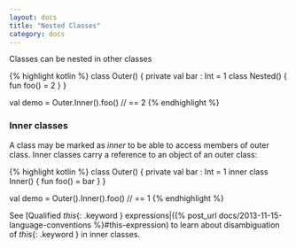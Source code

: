 ```yaml
---
layout: docs
title: "Nested Classes"
category: docs
---
```


Classes can be nested in other classes

{% highlight kotlin %}
class Outer() {
  private val bar : Int = 1
  class Nested() {
    fun foo() = 2
  }
}

val demo = Outer.Inner().foo() // == 2
{% endhighlight %}

### Inner classes

A class may be marked as *inner* to be able to access members of outer class. Inner classes carry a reference to an object of an outer class:

{% highlight kotlin %}
class Outer() {
  private val bar : Int = 1
  inner class Inner() {
    fun foo() = bar
  }
}

val demo = Outer().Inner().foo() // == 1
{% endhighlight %}

See [Qualified *this*{: .keyword } expressions|({% post_url docs/2013-11-15-language-conventions %}#this-expression) to learn about disambiguation of *this*{: .keyword } in inner classes.

